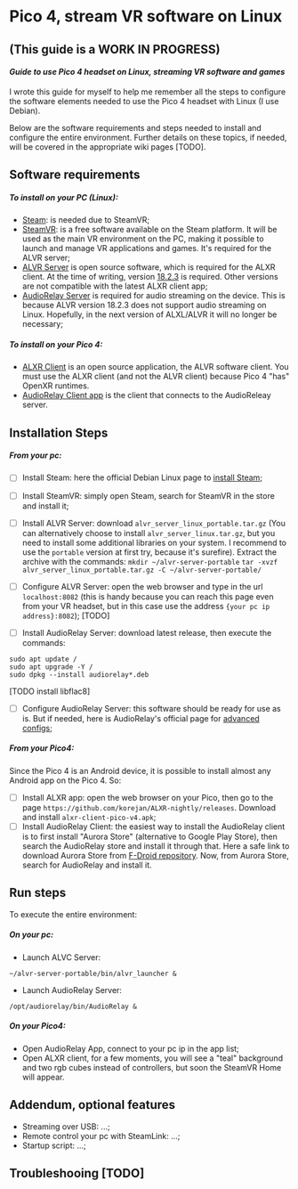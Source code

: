# Pico 4, stream VR software on Linux
## (This guide is a WORK IN PROGRESS)
#### _Guide to use Pico 4 headset on Linux, streaming VR software and games_
I wrote this guide for myself to help me remember all the steps to configure the software elements needed to use the Pico 4 headset with Linux (I use Debian).

Below are the software requirements and steps needed to install and configure the entire environment.
Further details on these topics, if needed, will be covered in the appropriate wiki pages [TODO].

## Software requirements
##### To install on your PC (Linux):
- [Steam](https://store.steampowered.com/about/download): is needed due to SteamVR;
- [SteamVR](https://www.steamvr.com/en/): is a free software available on the Steam platform. It will be used as the main VR environment on the PC, making it possible to launch and manage VR applications and games. It's required for the ALVR server;
- [ALVR Server](https://github.com/alvr-org/ALVR) is open source software, which is required for the ALXR client. At the time of writing, version [18.2.3](https://github.com/alvr-org/ALVR/releases/tag/v18.2.3) is required. Other versions are not compatible with the latest ALXR client app;
- [AudioRelay Server](https://audiorelay.net/downloads) is required for audio streaming on the device. This is because ALVR version 18.2.3 does not support audio streaming on Linux. Hopefully, in the next version of ALXL/ALVR it will no longer be necessary;
##### To install on your Pico 4:
- [ALXR Client](https://github.com/korejan/ALVR/wiki/ALXR-Client) is an open source application, the ALVR software client. You must use the ALXR client (and not the ALVR client) because Pico 4 "has" OpenXR runtimes.
- [AudioRelay Client app](https://audiorelay.net/downloads) is the client that connects to the AudioReleay server.

## Installation Steps
##### From your pc:
- [ ] Install Steam: here the official Debian Linux page to [install Steam](https://wiki.debian.org/Steam#Installing_Steam);
- [ ] Install SteamVR: simply open Steam, search for SteamVR in the store and install it;
- [ ] Install ALVR Server: download `alvr_server_linux_portable.tar.gz` (You can alternatively choose to install `alvr_server_linux.tar.gz`, but you need to install some additional libraries on your system. I recommend to use the `portable` version at first try, because it's surefire).
Extract the archive with the commands:
 `mkdir ~/alvr-server-portable`
 `tar -xvzf alvr_server_linux_portable.tar.gz -C ~/alvr-server-portable/`
 
- [ ] Configure ALVR Server: open the web browser and type in the url `localhost:8082` (this is handy because you can reach this page even from your VR headset, but in this case use the address `{your pc ip address}:8082`);
[TODO]
- [ ] Install AudioRelay Server: download latest release, then execute the commands:
```
sudo apt update /
sudo apt upgrade -Y /
sudo dpkg --install audiorelay*.deb
```
[TODO install libflac8]
 
- [ ] Configure AudioRelay Server: this software should be ready for use as is. But if needed, here is AudioRelay's official page for [advanced configs](https://docs.audiorelay.net/instructions/linux/stream-audio-from-your-linux-pc-to-your-phone);
##### From your Pico4:
Since the Pico 4 is an Android device, it is possible to install almost any Android app on the Pico 4. So:
- [ ] Install ALXR app: open the web browser on your Pico, then go to the page `https://github.com/korejan/ALXR-nightly/releases`.
Download and install `alxr-client-pico-v4.apk`;
- [ ] Install AudioRelay Client: the easiest way to install the AudioRelay client is to first install "Aurora Store" (alternative to Google Play Store), then search the AudioRelay store and install it through that.
Here a safe link to download Aurora Store from [F-Droid repository](https://f-droid.org/repo/com.aurora.store_41.apk).
Now, from Aurora Store, search for AudioRelay and install it.

## Run steps
To execute the entire environment:
##### On your pc:
- Launch ALVC Server:
```
~/alvr-server-portable/bin/alvr_launcher &
```
- Launch AudioRelay Server:
```
/opt/audiorelay/bin/AudioRelay &
```
##### On your Pico4:
- Open AudioRelay App, connect to your pc ip in the app list;
- Open ALXR client, for a few moments, you will see a "teal" background and two rgb cubes instead of controllers, but soon the SteamVR Home will appear.

## Addendum, optional features
- Streaming over USB: ...;
- Remote control your pc with SteamLink: ...;
- Startup script: ...;

## Troubleshooing [TODO]

